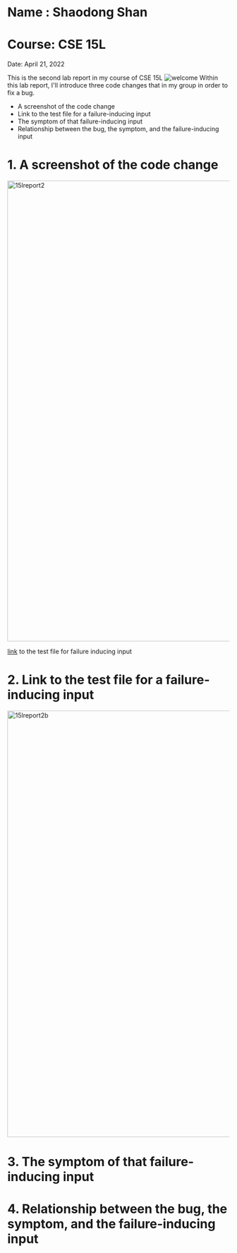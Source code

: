 # Name : Shaodong Shan
# Course: CSE 15L
Date: April 21, 2022

This is the second lab report in my course of CSE 15L
![welcome](https://as2.ftcdn.net/v2/jpg/00/74/04/71/1000_F_74047191_MmYUxOjF0TxwND45VyyqFM2kMsr8hzGt.jpg)
Within this lab report, I'll introduce three code changes that in my group in order to fix a bug.
* A screenshot of the code change 
* Link to the test file for a failure-inducing input
* The symptom of that failure-inducing input
* Relationship between the bug, the symptom, and the failure-inducing input


# 1. A screenshot of the code change
<img width="1045" alt="15lreport2" src="https://user-images.githubusercontent.com/103075501/164570323-239c1ed6-acca-44f0-bb11-c3f79a92d074.png">

[link](https://github.com/eambrosio27/markdown-parser/commit/03aca9bffbf24720050087e71f6bf7b4e0b524c6)  to the test file for failure inducing input


# 2. Link to the test file for a failure-inducing input

<img width="967" alt="15lreport2b" src="https://user-images.githubusercontent.com/103075501/164571117-645f781e-97c5-42bf-afb7-e72028c98958.png">



# 3. The symptom of that failure-inducing input

# 4. Relationship between the bug, the symptom, and the failure-inducing input
